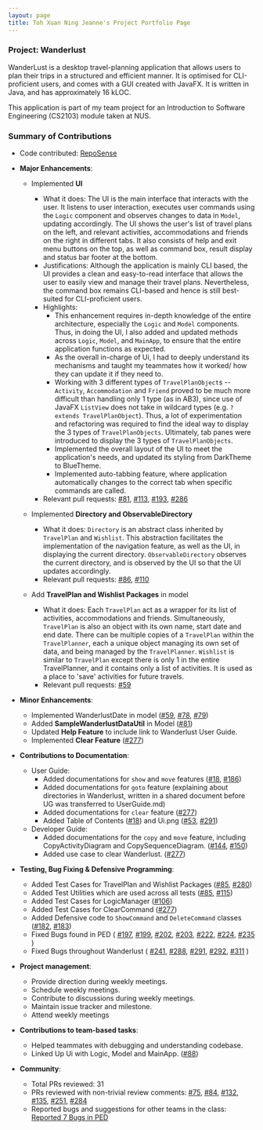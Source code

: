 ```yaml
---
layout: page
title: Toh Xuan Ning Jeanne's Project Portfolio Page
---
```


### Project: Wanderlust

WanderLust is a desktop travel-planning application that allows users to plan their trips in a structured and efficient manner.
It is optimised for CLI-proficient users, and comes with a GUI created with JavaFX.
It is written in Java, and has approximately 16 kLOC.

This application is part of my team project for an Introduction to Software Engineering (CS2103) module taken at NUS.

### Summary of Contributions

* Code contributed: [RepoSense](https://nus-cs2103-ay2021s1.github.io/tp-dashboard/#breakdown=true&search=jeannetoh99)

* **Major Enhancements**:
    - Implemented **UI**
        - What it does: The UI is the main interface that interacts with the user. It listens to user interaction,
            executes user commands using the `Logic` component and observes changes to data in `Model`, updating
            accordingly. The UI shows the user's list of travel plans on the left, and relevant activities, accommodations
            and friends on the right in different tabs. It also consists of help and exit menu buttons on the top, as
            well as command box, result display and status bar footer at the bottom.
        - Justifications: Although the application is mainly CLI based, the UI provides a clean and easy-to-read interface
            that allows the user to easily view and manage their travel plans. Nevertheless, the command box remains
            CLI-based and hence is still best-suited for CLI-proficient users.
        - Highlights:
            - This enhancement requires in-depth knowledge of the entire architecture, especially the `Logic` and `Model` components.
            Thus, in doing the UI, I also added and updated methods across `Logic`, `Model`, and `MainApp`, to ensure that
            the entire application functions as expected.
            - As the overall in-charge of Ui, I had to deeply understand its mechanisms and taught my teammates how it worked/ how they
            can update it if they need to.
            - Working with 3 different types of `TravelPlanObject`s -- `Activity`, `Accommodation` and `Friend` proved to be much more difficult
            than handling only 1 type (as in AB3), since use of JavaFX `ListView` does not take in wildcard types (e.g. `? extends TravelPlanObject`).
            Thus, a lot of experimentation and refactoring was required to find the ideal way to display the 3 types of `TravelPlanObjects`.
            Ultimately, tab panes were introduced to display the 3 types of `TravelPlanObjects`.
            - Implemented the overall layout of the UI to meet the application's needs, and updated its styling from DarkTheme to BlueTheme.
            - Implemented auto-tabbing feature, where application automatically changes to the correct tab when specific commands are called.
        - Relevant pull requests: [\#81](https://github.com/AY2021S1-CS2103-T14-3/tp/pull/81),
            [\#113](https://github.com/AY2021S1-CS2103-T14-3/tp/pull/113),
            [\#193](https://github.com/AY2021S1-CS2103-T14-3/tp/pull/193),
            [\#286](https://github.com/AY2021S1-CS2103-T14-3/tp/pull/286)

    - Implemented **Directory and ObservableDirectory**
        - What it does: `Directory` is an abstract class inherited by `TravelPlan` and `Wishlist`. This abstraction facilitates
        the implementation of the navigation feature, as well as the UI, in displaying the current directory. `ObservableDirectory`
        observes the current directory, and is observed by the UI so that the UI updates accordingly.
        - Relevant pull requests: [\#86](https://github.com/AY2021S1-CS2103-T14-3/tp/pull/86), [\#110](https://github.com/AY2021S1-CS2103-T14-3/tp/pull/110)

    - Add **TravelPlan and Wishlist Packages** in model
        - What it does: Each `TravelPlan` act as a wrapper for its list of activities, accommodations and friends.
        Simultaneously, `TravelPlan` is also an object with its own name, start date and end date. There can be multiple copies
        of a `TravelPlan` within the `TravelPlanner`, each a unique object managing its own set of data, and being managed
        by the `TravelPlanner`. `Wishlist` is similar to `TravelPlan` except there is only 1 in the entire TravelPlanner,
        and it contains only a list of activities. It is used as a place to 'save' activities for future travels.
        - Relevant pull requests: [\#59](https://github.com/AY2021S1-CS2103-T14-3/tp/pull/59)

* **Minor Enhancements**:
    - Implemented WanderlustDate in model ([\#59](https://github.com/AY2021S1-CS2103-T14-3/tp/pull/59),
        [\#78](https://github.com/AY2021S1-CS2103-T14-3/tp/pull/78),
        [\#79](https://github.com/AY2021S1-CS2103-T14-3/tp/pull/79))
    - Added **SampleWanderlustDataUtil** in Model ([\#81](https://github.com/AY2021S1-CS2103-T14-3/tp/pull/81))
    - Updated **Help Feature** to include link to Wanderlust User Guide.
    - Implemented **Clear Feature** ([\#277](https://github.com/AY2021S1-CS2103-T14-3/tp/pull/277))

* **Contributions to Documentation**:
  * User Guide:
    * Added documentations for `show` and `move` features ([\#18](https://github.com/AY2021S1-CS2103-T14-3/tp/pull/18),
        [\#186](https://github.com/AY2021S1-CS2103-T14-3/tp/pull/186))
    * Added documentations for `goto` feature (explaining about directories in Wanderlust, written in a shared
    document before UG was transferred to UserGuide.md)
    * Added documentations for `clear` feature ([\#277](https://github.com/AY2021S1-CS2103-T14-3/tp/pull/277))
    * Added Table of Contents ([\#18](https://github.com/AY2021S1-CS2103-T14-3/tp/pull/18)) and Ui.png ([\#53](https://github.com/AY2021S1-CS2103-T14-3/tp/pull/53), [\#291](https://github.com/AY2021S1-CS2103-T14-3/tp/pull/291))
  * Developer Guide:
    * Added documentations for the `copy` and `move` feature, including CopyActivityDiagram and CopySequenceDiagram.
    ([\#144](https://github.com/AY2021S1-CS2103-T14-3/tp/pull/144), [\#150](https://github.com/AY2021S1-CS2103-T14-3/tp/pull/150))
    * Added use case to clear Wanderlust. ([\#277](https://github.com/AY2021S1-CS2103-T14-3/tp/pull/277))

* **Testing, Bug Fixing & Defensive Programming**:
    - Added Test Cases for TravelPlan and Wishlist Packages ([\#85](https://github.com/AY2021S1-CS2103-T14-3/tp/pull/85),
        [\#280](https://github.com/AY2021S1-CS2103-T14-3/tp/pull/280))
    - Added Test Utilities which are used across all tests ([\#85](https://github.com/AY2021S1-CS2103-T14-3/tp/pull/85),
        [\#115](https://github.com/AY2021S1-CS2103-T14-3/tp/pull/115))
    - Added Test Cases for LogicManager ([\#106](https://github.com/AY2021S1-CS2103-T14-3/tp/pull/106))
    - Added Test Cases for ClearCommand ([\#277](https://github.com/AY2021S1-CS2103-T14-3/tp/pull/277))
    - Added Defensive code to `ShowCommand` and `DeleteCommand` classes ([\#182](https://github.com/AY2021S1-CS2103-T14-3/tp/pull/182),
        [\#183](https://github.com/AY2021S1-CS2103-T14-3/tp/pull/183))
    - Fixed Bugs found in PED (
        [\#197](https://github.com/AY2021S1-CS2103-T14-3/tp/pull/197),
        [\#199](https://github.com/AY2021S1-CS2103-T14-3/tp/pull/199),
        [\#202](https://github.com/AY2021S1-CS2103-T14-3/tp/pull/202),
        [\#203](https://github.com/AY2021S1-CS2103-T14-3/tp/pull/203),
        [\#222](https://github.com/AY2021S1-CS2103-T14-3/tp/pull/222),
        [\#224](https://github.com/AY2021S1-CS2103-T14-3/tp/pull/224),
        [\#235](https://github.com/AY2021S1-CS2103-T14-3/tp/pull/235)
      )
    - Fixed Bugs throughout Wanderlust (
        [\#241](https://github.com/AY2021S1-CS2103-T14-3/tp/pull/241),
        [\#288](https://github.com/AY2021S1-CS2103-T14-3/tp/pull/288),
        [\#291](https://github.com/AY2021S1-CS2103-T14-3/tp/pull/291),
        [\#292](https://github.com/AY2021S1-CS2103-T14-3/tp/pull/292),
        [\#311](https://github.com/AY2021S1-CS2103-T14-3/tp/pull/311)
      )

* **Project management**:
  * Provide direction during weekly meetings.
  * Schedule weekly meetings.
  * Contribute to discussions during weekly meetings.
  * Maintain issue tracker and milestone.
  * Attend weekly meetings

* **Contributions to team-based tasks**:
    * Helped teammates with debugging and understanding codebase.
    * Linked Up Ui with Logic, Model and MainApp. ([\#88](https://github.com/AY2021S1-CS2103-T14-3/tp/pull/88))

* **Community**:
  * Total PRs reviewed: 31
  * PRs reviewed with non-trivial review comments:
    [\#75](https://github.com/AY2021S1-CS2103-T14-3/tp/pull/75),
    [\#84](https://github.com/AY2021S1-CS2103-T14-3/tp/pull/84),
    [\#132](https://github.com/AY2021S1-CS2103-T14-3/tp/pull/132),
    [\#135](https://github.com/AY2021S1-CS2103-T14-3/tp/pull/135),
    [\#251](https://github.com/AY2021S1-CS2103-T14-3/tp/pull/251),
    [\#284](https://github.com/AY2021S1-CS2103-T14-3/tp/pull/284)
  * Reported bugs and suggestions for other teams in the class:
    [Reported 7 Bugs in PED](https://github.com/jeannetoh99/ped/issues)
